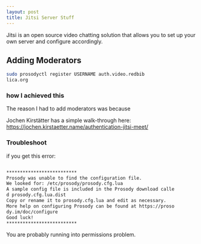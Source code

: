 ```yaml
---
layout: post
title: Jitsi Server Stuff
---
```

Jitsi is an open source video chatting solution that allows you to set up your own server and configure accordingly. 

## Adding Moderators

```bash
sudo prosodyctl register USERNAME auth.video.redbib
lica.org
```

### how I achieved this
The reason I had to add moderators was because 

Jochen Kirstätter has a simple walk-through here:
https://jochen.kirstaetter.name/authentication-jitsi-meet/

### Troubleshoot
if you get this error:
```bash

**************************
Prosody was unable to find the configuration file.
We looked for: /etc/prosody/prosody.cfg.lua
A sample config file is included in the Prosody download calle
d prosody.cfg.lua.dist
Copy or rename it to prosody.cfg.lua and edit as necessary.
More help on configuring Prosody can be found at https://proso
dy.im/doc/configure
Good luck!
**************************
```
You are probably running into permissions problem.